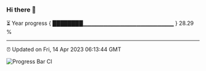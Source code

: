 ### Hi there 👋

⏳ Year progress { ████████▁▁▁▁▁▁▁▁▁▁▁▁▁▁▁▁▁▁▁▁▁▁ } 28.29 %

---

⏰ Updated on Fri, 14 Apr 2023 06:13:44 GMT

![Progress Bar CI](https://github.com/liununu/liununu/workflows/Progress%20Bar%20CI/badge.svg)
